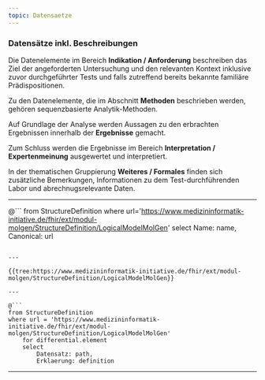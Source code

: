 ```yaml
---
topic: Datensaetze
---
```


### Datensätze inkl. Beschreibungen

Die Datenelemente im Bereich **Indikation / Anforderung** beschreiben das Ziel der angeforderten Untersuchung und den relevanten Kontext inklusive zuvor durchgeführter Tests und falls zutreffend bereits bekannte familiäre Prädispositionen.


Zu den Datenelemente, die im Abschnitt **Methoden** beschrieben werden, gehören sequenzbasierte Analytik-Methoden.


Auf Grundlage der Analyse werden Aussagen zu den erbrachten Ergebnissen innerhalb der **Ergebnisse** gemacht.


Zum Schluss werden die Ergebnisse im Bereich **Interpretation / Expertenmeinung** ausgewertet und interpretiert. 


In der thematischen Gruppierung **Weiteres / Formales** finden sich zusätzliche Bemerkungen, Informationen zu dem Test-durchführenden Labor und abrechnugsrelevante Daten. 

---

@```
from StructureDefinition
where url='https://www.medizininformatik-initiative.de/fhir/ext/modul-molgen/StructureDefinition/LogicalModelMolGen'
select Name: name, Canonical: url
```

---

{{tree:https://www.medizininformatik-initiative.de/fhir/ext/modul-molgen/StructureDefinition/LogicalModelMolGen}}

---

@```
from StructureDefinition 
where url = 'https://www.medizininformatik-initiative.de/fhir/ext/modul-molgen/StructureDefinition/LogicalModelMolGen'
    for differential.element
    select 
        Datensatz: path, 
        Erklaerung: definition 
```

---